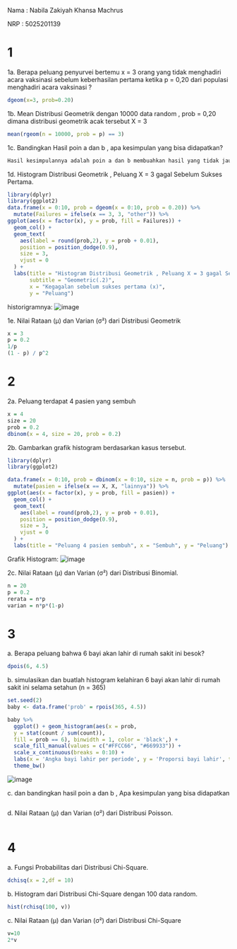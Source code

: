 Nama : Nabila Zakiyah Khansa Machrus

NRP : 5025201139

# 1
1a. Berapa peluang penyurvei bertemu x = 3 orang yang tidak menghadiri acara vaksinasi
sebelum keberhasilan pertama ketika p = 0,20 dari populasi menghadiri acara vaksinasi ?
```R
dgeom(x=3, prob=0.20)
```

1b. Mean Distribusi Geometrik dengan 10000 data random , prob = 0,20 dimana distribusi
geometrik acak tersebut X = 3
```R
mean(rgeom(n = 10000, prob = p) == 3)
```

1c. Bandingkan Hasil poin a dan b , apa kesimpulan yang bisa didapatkan?
```R
Hasil kesimpulannya adalah poin a dan b membuahkan hasil yang tidak jauh berbeda
```
1d. Histogram Distribusi Geometrik , Peluang X = 3 gagal Sebelum Sukses Pertama.
```R
library(dplyr)
library(ggplot2)
data.frame(x = 0:10, prob = dgeom(x = 0:10, prob = 0.20)) %>%
  mutate(Failures = ifelse(x == 3, 3, "other")) %>%
ggplot(aes(x = factor(x), y = prob, fill = Failures)) +
  geom_col() +
  geom_text(
    aes(label = round(prob,2), y = prob + 0.01),
    position = position_dodge(0.9),
    size = 3,
    vjust = 0
  ) +
  labs(title = "Histogram Distribusi Geometrik , Peluang X = 3 gagal Sebelum Sukses Pertama",
       subtitle = "Geometric(.2)",
       x = "Kegagalan sebelum sukses pertama (x)",
       y = "Peluang")
```
historigramnya:
![image](https://user-images.githubusercontent.com/74358409/162612665-16210d6d-8554-4721-8cec-f0499f63a66a.png)

1e. Nilai Rataan (μ) dan Varian (σ²) dari Distribusi Geometrik
```R
x = 3
p = 0.2
1/p 
(1 - p) / p^2 
```

# 2
2a. Peluang terdapat 4 pasien yang sembuh
```R
x = 4
size = 20
prob = 0.2
dbinom(x = 4, size = 20, prob = 0.2)
```

2b. Gambarkan grafik histogram berdasarkan kasus tersebut.
```R
library(dplyr)
library(ggplot2)

data.frame(x = 0:10, prob = dbinom(x = 0:10, size = n, prob = p)) %>%
  mutate(pasien = ifelse(x == X, X, "lainnya")) %>%
ggplot(aes(x = factor(x), y = prob, fill = pasien)) +
  geom_col() +
  geom_text(
    aes(label = round(prob,2), y = prob + 0.01),
    position = position_dodge(0.9),
    size = 3,
    vjust = 0
  ) +
  labs(title = "Peluang 4 pasien sembuh", x = "Sembuh", y = "Peluang") 
```
Grafik Histogram:
![image](https://user-images.githubusercontent.com/74358409/162613759-7d32502f-5f5f-41a6-aba3-d4310b443085.png)

2c. Nilai Rataan (μ) dan Varian (σ²) dari Distribusi Binomial.
```R
n = 20
p = 0.2
rerata = n*p
varian = n*p*(1-p)
```

# 3
a. Berapa peluang bahwa 6 bayi akan lahir di rumah sakit ini besok?
```R
dpois(6, 4.5)
```
b. simulasikan dan buatlah histogram kelahiran 6 bayi akan lahir di rumah sakit ini selama
setahun (n = 365)
```R
set.seed(2)
baby <- data.frame('prob' = rpois(365, 4.5))

baby %>%
  ggplot() + geom_histogram(aes(x = prob, 
  y = stat(count / sum(count)), 
  fill = prob == 6), binwidth = 1, color = 'black',) +
  scale_fill_manual(values = c("#FFCC66", "#669933")) +
  scale_x_continuous(breaks = 0:10) +
  labs(x = 'Angka bayi lahir per periode', y = 'Proporsi bayi lahir', title = 'Simulasi kelahiran 6 bayi dalam setahun') +
  theme_bw()
```
![image](https://user-images.githubusercontent.com/74358409/162614664-da0cd6c0-7559-4549-9b51-74b521e1b9cf.png)


c. dan bandingkan hasil poin a dan b , Apa kesimpulan yang bisa didapatkan
```R
```
d. Nilai Rataan (μ) dan Varian (σ²) dari Distribusi Poisson.
```R
```

# 4
a. Fungsi Probabilitas dari Distribusi Chi-Square.
```R
dchisq(x = 2,df = 10)
```

b. Histogram dari Distribusi Chi-Square dengan 100 data random.
```R
hist(rchisq(100, v))
```

c. Nilai Rataan (μ) dan Varian (σ²) dari Distribusi Chi-Square
```R
v=10
2*v
```

